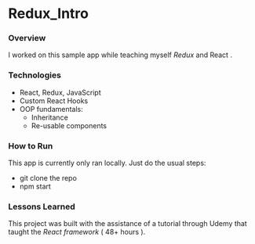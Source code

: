 # Redux_Intro

### Overview
I worked on this sample app while teaching myself _Redux_ and React .

### Technologies
* React, Redux, JavaScript
* Custom React Hooks
* OOP fundamentals:
  * Inheritance
  * Re-usable components

### How to Run
This app is currently only ran locally. Just do the usual steps:
* git clone the repo
* npm start 

### Lessons Learned
 This project was built with the assistance of a tutorial through Udemy that taught the _React framework_ ( 48+ hours ).
